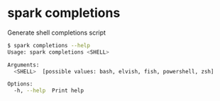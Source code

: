 # spark completions

Generate shell completions script

```bash
$ spark completions --help
Usage: spark completions <SHELL>

Arguments:
  <SHELL>  [possible values: bash, elvish, fish, powershell, zsh]

Options:
  -h, --help  Print help
```